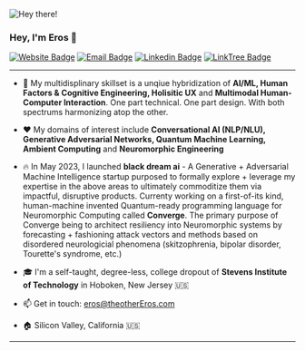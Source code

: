 ![Hey there!](https://media.tenor.com/acihnolEVYAAAAAC/goku-hi.gif)

 ### Hey, I'm Eros 👋
 
[![Website Badge](https://img.shields.io/badge/-Website-black?style=flat-square&logo=Website&logoColor=white&link=https://www.theotherEros.com/)](https://www.theotherEros.com/)
[![Email Badge](https://img.shields.io/badge/-Email-c14438?style=flat-square&logo=Gmail&logoColor=white&link=mailto:eros@theotherEros.com)](mailto:eros@theotherEros.com)
[![Linkedin Badge](https://img.shields.io/badge/-LinkedIn-blue?style=flat-square&logo=Linkedin&logoColor=white&link=https://www.linkedin.com/in/erosmarcello)](https://www.linkedin.com/in/erosmarcello/)
[![LinkTree Badge](https://img.shields.io/badge/Press-12100E?style=flat-square&logo=medium&logoColor=green&link=https://linktr.ee/erosmarcello/)](https://linktr.ee/erosmarcello/)

---

- 🧠 My multidisplinary skillset is a unqiue hybridization of **AI/ML, Human Factors & Cognitive Engineering, Holisitic UX** and **Multimodal Human-Computer Interaction**. One part technical. One part design. With both spectrums harmonizing atop the other.

- ❤️ My domains of interest include **Conversational AI (NLP/NLU), Generative Adversarial Networks, Quantum Machine Learning, Ambient Computing** and **Neuromorphic Engineering**

- 🔥 In May 2023, I launched **black dream ai** - A Generative + Adversarial Machine Intelligence startup purposed to formally explore + leverage my expertise in the above areas to ultimately commoditize them via impactful, disruptive products. Currenty working on a first-of-its kind, human-machine invented Quantum-ready programming language for Neuromorphic Computing called **Converge**. The primary purpose of Converge being to architect resiliency into Neuromorphic systems by forecasting + fashioning attack vectors and methods based on disordered neurologicial phenomena (skitzophrenia, bipolar disorder, Tourette's syndrome, etc.) 

- 🎓 I'm a self-taught, degree-less, college dropout of **Stevens Institute of Technology** in Hoboken, New Jersey 🇺🇸
    
- 📫 Get in touch: [eros@theotherEros.com](mailto:eros@theotherEros.com)
    
- 🏠 Silicon Valley, California 🇺🇸

---
